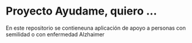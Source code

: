 # Proyecto Ayudame, quiero ...
En este repositorio se contieneuna aplicación de apoyo a personas con semilidad o con enfermedad Alzhaimer
